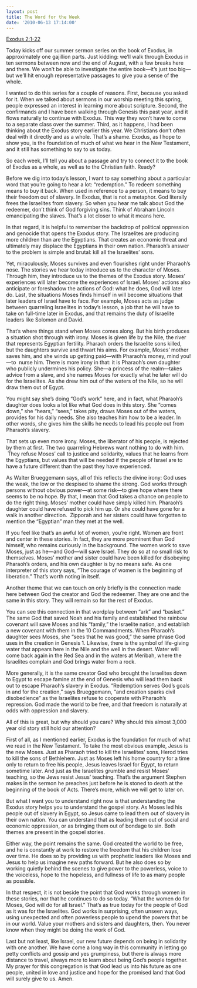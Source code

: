 ```yaml
---
layout: post
title: The Word for the Week
date: '2010-06-13 17:14:00'
---
```



[Exodus 2:1-22](http://bible.oremus.org/?ql=145609287)

Today kicks off our summer sermon series on the book of Exodus, in approximately one gajillion parts. Just kidding: we’ll walk through Exodus in ten sermons between now and the end of August, with a few breaks here and there. We won’t be able to investigate the entire book—it’s just too big—but we’ll hit enough representative passages to give you a sense of the whole.

I wanted to do this series for a couple of reasons. First, because you asked for it. When we talked about sermons in our worship meeting this spring, people expressed an interest in learning more about scripture. Second, the confirmands and I have been walking through Genesis this past year, and it flows naturally to continue with Exodus. This way they won’t have to come to a separate class over the summer. Third, as it happens, I had been thinking about the Exodus story earlier this year. We Christians don’t often deal with it directly and as a whole. That’s a shame. Exodus, as I hope to show you, is the foundation of much of what we hear in the New Testament, and it still has something to say to us today.

So each week, I’ll tell you about a passage and try to connect it to the book of Exodus as a whole, as well as to the Christian faith. Ready?  
[]()

Before we dig into today’s lesson, I want to say something about a particular word that you’re going to hear a lot: “redemption.” To redeem something means to buy it back. When used in reference to a person, it means to buy their freedom out of slavery. In Exodus, that is not a metaphor. God literally frees the Israelites from slavery. So when you hear me talk about God the redeemer, don’t think of God forgiving sins. Think of Abraham Lincoln emancipating the slaves. That’s a lot closer to what it means here.

In that regard, it is helpful to remember the backdrop of political oppression and genocide that opens the Exodus story. The Israelites are producing more children than are the Egyptians. That creates an economic threat and ultimately may displace the Egyptians in their own nation. Pharaoh’s answer to the problem is simple and brutal: kill all the Israelites’ sons.

Yet, miraculously, Moses survives and even flourishes right under Pharaoh’s nose. The stories we hear today introduce us to the character of Moses. Through him, they introduce us to the themes of the Exodus story. Moses’ experiences will later become the experiences of Israel. Moses’ actions also anticipate or foreshadow the actions of God: what he does, God will later do. Last, the situations Moses finds himself in will become situations that later leaders of Israel have to face. For example, Moses acts as judge between quarreling Israelites in today’s lesson, a job that he will have to take on full-time later in Exodus, and that remains the duty of Israelite leaders like Solomon and David.

That’s where things stand when Moses comes along. But his birth produces a situation shot through with irony. Moses is given life by the Nile, the river that represents Egyptian fertility. Pharaoh orders the Israelite sons killed, but the daughters survive and thwart his aims. For example, Moses’ mother saves him, and she winds up getting paid—with Pharaoh’s money, mind you!—to  nurse him. There is more irony in that: it is Pharaoh’s own daughter who publicly undermines his policy. She—a princess of the realm—takes advice from a slave, and she names Moses for exactly what he later will do for the Israelites. As she drew him out of the waters of the Nile, so he will draw them out of Egypt.

You might say she’s doing “God’s work” here, and in fact, what Pharaoh’s daughter does looks a lot like what God does in this story. She “comes down,” she “hears,” “sees,” takes pity, draws Moses out of the waters, provides for his daily needs. She also teaches him how to be a leader. In other words, she gives him the skills he needs to lead his people out from Pharaoh’s slavery.

That sets up even more irony. Moses, the liberator of his people, is rejected by them at first. The two quarreling Hebrews want nothing to do with him.  They refuse Moses’ call to justice and solidarity, values that he learns from the Egyptians, but values that will be needed if the people of Israel are to have a future different than the past they have experienced.

As Walter Brueggemann says, all of this reflects the divine irony: God uses the weak, the low or the despised to shame the strong. God works through persons without obvious power—at some risk—to give hope where there seems to be no hope. By that, I mean that God takes a chance on people to do the right thing. Moses’ mother could have simply killed him. Pharaoh’s daughter could have refused to pick him up. Or she could have gone for a walk in another direction.  Zipporah and her sisters could have forgotten to mention the “Egyptian” man they met at the well.

If you feel like that’s an awful lot of women, you’re right. Women are front and center in these stories. In fact, they are more prominent than God himself, who remains curiously in the background. The women work to save Moses, just as he—and God—will save Israel. They do so at no small risk to themselves. Moses’ mother and sister could have been killed for disobeying Pharaoh’s orders, and his own daughter is by no means safe. As one interpreter of this story says, “The courage of women is the beginning of liberation.” That’s worth noting in itself.

Another theme that we can touch on only briefly is the connection made here between God the creator and God the redeemer. They are one and the same in this story. They will remain so for the rest of Exodus.

You can see this connection in that wordplay between “ark” and “basket.” The same God that saved Noah and his family and established the rainbow covenant will save Moses and his “family,” the Israelite nation, and establish a new covenant with them in the 10 Commandments. When Pharaoh’s daughter sees Moses, she “sees that he was good,” the same phrase God uses in the creation in Genesis 1. Likewise, there is the symbol of life-giving water that appears here in the Nile and the well in the desert. Water will come back again in the Red Sea and in the waters at Meribah, where the Israelites complain and God brings water from a rock.

More generally, it is the same creator God who brought the Israelites down to Egypt to escape famine at the end of Genesis who will lead them back out to escape Pharaoh’s slavery in Exodus. “Redemption serves God’s goals in and for the creation,” says Brueggemann, “and creation sparks civil disobedience” as the Israelites refuse to cooperate with Pharaoh’s repression. God made the world to be free, and that freedom is naturally at odds with oppression and slavery.

All of this is great, but why should you care? Why should this almost 3,000 year old story still hold our attention?

First of all, as I mentioned earlier, Exodus is the foundation for much of what we read in the New Testament. To take the most obvious example, Jesus is the new Moses. Just as Pharaoh tried to kill the Israelites’ sons, Herod tries to kill the sons of Bethlehem. Just as Moses left his home country for a time only to return to free his people, Jesus leaves Israel for Egypt, to return sometime later. And just as the Israelites grumble and resist Moses’ teaching, so the Jews resist Jesus’ teaching. That’s the argument Stephen makes in the sermon he preaches just before he is stoned to death at the beginning of the book of Acts. There’s more, which we will get to later on.

But what I want you to understand right now is that understanding the Exodus story helps you to understand the gospel story. As Moses led his people out of slavery in Egypt, so Jesus came to lead them out of slavery in their own nation. You can understand that as leading them out of social and economic oppression, or as bringing them out of bondage to sin. Both themes are present in the gospel stories.

Either way, the point remains the same. God created the world to be free, and he is constantly at work to restore the freedom that his children lose over time. He does so by providing us with prophetic leaders like Moses and Jesus to help us imagine new paths forward. But he also does so by working quietly behind the scenes to give power to the powerless, voice to the voiceless, hope to the hopeless, and fullness of life to as many people as possible.

In that respect, it is not beside the point that God works through women in these stories, nor that he continues to do so today. “What the women do for Moses, God will do for all Israel.” That’s as true today for the people of God as it was for the Israelites. God works in surprising, often unseen ways, using unexpected and often powerless people to upend the powers that be in our world. Value your mothers and sisters and daughters, then. You never know when they might be doing the work of God.

Last but not least, like Israel, our new future depends on being in solidarity with one another. We have come a long way in this community in letting go petty conflicts and gossip and yes grumpiness, but there is always more distance to travel, always more to learn about being God’s people together. My prayer for this congregation is that God lead us into his future as one people, united in love and justice and hope for the promised land that God will surely give to us. Amen.



